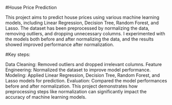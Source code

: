 #House Price Prediction

This project aims to predict house prices using various machine learning models, including Linear Regression, Decision Tree, Random Forest, and Lasso. The dataset has been preprocessed by normalizing the data, removing outliers, and dropping unnecessary columns. I experimented with the models both before and after normalizing the data, and the results showed improved performance after normalization.

#Key steps:

Data Cleaning: Removed outliers and dropped irrelevant columns.
Feature Engineering: Normalized the dataset to improve model performance.
Modeling: Applied Linear Regression, Decision Tree, Random Forest, and Lasso models for prediction.
Evaluation: Compared the model performances before and after normalization.
This project demonstrates how preprocessing steps like normalization can significantly impact the accuracy of machine learning models.
